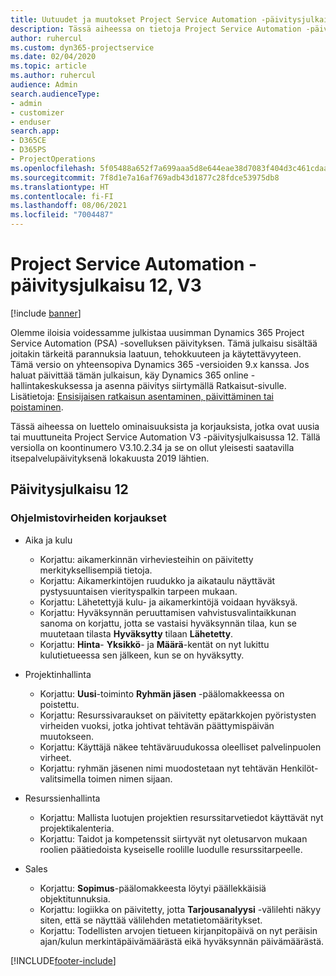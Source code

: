 ```yaml
---
title: Uutuudet ja muutokset Project Service Automation -päivitysjulkaisussa 12, V3
description: Tässä aiheessa on tietoja Project Service Automation -päivitysversion 12, V3:n uusista ominaisuuksista.
author: ruhercul
ms.custom: dyn365-projectservice
ms.date: 02/04/2020
ms.topic: article
ms.author: ruhercul
audience: Admin
search.audienceType:
- admin
- customizer
- enduser
search.app:
- D365CE
- D365PS
- ProjectOperations
ms.openlocfilehash: 5f05488a652f7a699aaa5d8e644eae38d7083f404d3c461cdaabd1915b1a710a
ms.sourcegitcommit: 7f8d1e7a16af769adb43d1877c28fdce53975db8
ms.translationtype: HT
ms.contentlocale: fi-FI
ms.lasthandoff: 08/06/2021
ms.locfileid: "7004487"
---
```

# <a name="project-service-automation-update-release-12-v3"></a>Project Service Automation -päivitysjulkaisu 12, V3

[!include [banner](../includes/psa-now-project-operations.md)]

Olemme iloisia voidessamme julkistaa uusimman Dynamics 365 Project Service Automation (PSA) -sovelluksen päivityksen. Tämä julkaisu sisältää joitakin tärkeitä parannuksia laatuun, tehokkuuteen ja käytettävyyteen. Tämä versio on yhteensopiva Dynamics 365 -versioiden 9.x kanssa. Jos haluat päivittää tämän julkaisun, käy Dynamics 365 online -hallintakeskuksessa ja asenna päivitys siirtymällä Ratkaisut-sivulle. Lisätietoja: [Ensisijaisen ratkaisun asentaminen, päivittäminen tai poistaminen](/power-platform/admin/install-remove-preferred-solution).

Tässä aiheessa on luettelo ominaisuuksista ja korjauksista, jotka ovat uusia tai muuttuneita Project Service Automation V3 -päivitysjulkaisussa 12. Tällä versiolla on koontinumero V3.10.2.34 ja se on ollut yleisesti saatavilla itsepalvelupäivityksenä lokakuusta 2019 lähtien.

## <a name="update-release-12"></a>Päivitysjulkaisu 12

### <a name="bug-fixes"></a>Ohjelmistovirheiden korjaukset

- Aika ja kulu

    - Korjattu: aikamerkinnän virheviesteihin on päivitetty merkityksellisempiä tietoja.
    - Korjattu: Aikamerkintöjen ruudukko ja aikataulu näyttävät pystysuuntaisen vierityspalkin tarpeen mukaan.
    - Korjattu: Lähetettyjä kulu- ja aikamerkintöjä voidaan hyväksyä.
    - Korjattu: Hyväksynnän peruuttamisen vahvistusvalintaikkunan sanoma on korjattu, jotta se vastaisi hyväksynnän tilaa, kun se muutetaan tilasta **Hyväksytty** tilaan **Lähetetty**.
    - Korjattu: **Hinta**- **Yksikkö**- ja **Määrä**-kentät on nyt lukittu kulutietueessa sen jälkeen, kun se on hyväksytty.

- Projektinhallinta

    - Korjattu: **Uusi**-toiminto **Ryhmän jäsen** -päälomakkeessa on poistettu.
    - Korjattu: Resurssivaraukset on päivitetty epätarkkojen pyöristysten virheiden vuoksi, jotka johtivat tehtävän päättymispäivän muutokseen.
    - Korjattu: Käyttäjä näkee tehtäväruudukossa oleelliset palvelinpuolen virheet.
    - Korjattu: ryhmän jäsenen nimi muodostetaan nyt tehtävän Henkilöt-valitsimella toimen nimen sijaan.

- Resurssienhallinta

    - Korjattu: Mallista luotujen projektien resurssitarvetiedot käyttävät nyt projektikalenteria.
    - Korjattu: Taidot ja kompetenssit siirtyvät nyt oletusarvon mukaan roolien päätiedoista kyseiselle roolille luodulle resurssitarpeelle.

- Sales

    - Korjattu: **Sopimus**-päälomakkeesta löytyi päällekkäisiä objektitunnuksia.
    - Korjattu: logiikka on päivitetty, jotta **Tarjousanalyysi** -välilehti näkyy siten, että se näyttää välilehden metatietomääritykset.
    - Korjattu: Todellisten arvojen tietueen kirjanpitopäivä on nyt peräisin ajan/kulun merkintäpäivämäärästä eikä hyväksynnän päivämäärästä.


[!INCLUDE[footer-include](../includes/footer-banner.md)]